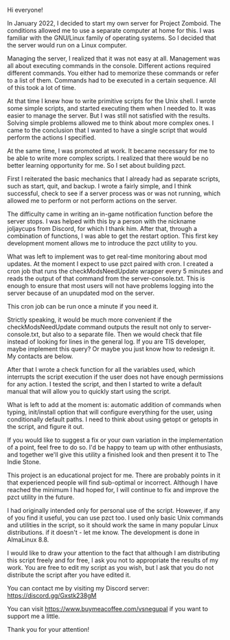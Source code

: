 Hi everyone!<p>
In January 2022, I decided to start my own server for Project Zomboid. The conditions allowed me to use a separate computer at home for this. I was familiar with the GNU/Linux family of operating systems. So I decided that the server would run on a Linux computer.<p>
Managing the server, I realized that it was not easy at all. Management was all about executing commands in the console. Different actions required different commands. You either had to memorize these commands or refer to a list of them. Commands had to be executed in a certain sequence. All of this took a lot of time.<p>
At that time I knew how to write primitive scripts for the Unix shell. I wrote some simple scripts, and started executing them when I needed to. It was easier to manage the server. But I was still not satisfied with the results. Solving simple problems allowed me to think about more complex ones. I came to the conclusion that I wanted to have a single script that would perform the actions I specified.<p>
At the same time, I was promoted at work. It became necessary for me to be able to write more complex scripts. I realized that there would be no better learning opportunity for me. So I set about building pzct.<p>
First I reiterated the basic mechanics that I already had as separate scripts, such as start, quit, and backup. I wrote a fairly simple, and I think successful, check to see if a server process was or was not running, which allowed me to perform or not perform actions on the server.<p>
The difficulty came in writing an in-game notification function before the server stops. I was helped with this by a person with the nickname joljaycups from Discord, for which I thank him. After that, through a combination of functions, I was able to get the restart option. This first key development moment allows me to introduce the pzct utility to you.<p>
What was left to implement was to get real-time monitoring about mod updates. At the moment I expect to use pzct paired with cron. I created a cron job that runs the checkModsNeedUpdate wrapper every 5 minutes and reads the output of that command from the server-console.txt. This is enough to ensure that most users will not have problems logging into the server because of an unupdated mod on the server.<p>
This cron job can be run once a minute if you need it.<p>
Strictly speaking, it would be much more convenient if the checkModsNeedUpdate command outputs the result not only to server-console.txt, but also to a separate file. Then we would check that file instead of looking for lines in the general log. If you are TIS developer, maybe implement this query? Or maybe you just know how to redesign it. My contacts are below.<p>
After that I wrote a check function for all the variables used, which interrupts the script execution if the user does not have enough permissions for any action. I tested the script, and then I started to write a default manual that will allow you to quickly start using the script.<p>
What is left to add at the moment is: automatic addition of commands when typing, init/install option that will configure everything for the user, using conditionally default paths. I need to think about using getopt or getopts in the script, and figure it out.<p>
If you would like to suggest a fix or your own variation in the implementation of a point, feel free to do so. I'd be happy to team up with other enthusiasts, and together we'll give this utility a finished look and then present it to The Indie Stone.<p>
This project is an educational project for me. There are probably points in it that experienced people will find sub-optimal or incorrect. Although I have reached the minimum I had hoped for, I will continue to fix and improve the pzct utility in the future.<p>
I had originally intended only for personal use of the script. However, if any of you find it useful, you can use pzct too. I used only basic Unix commands and utilities in the script, so it should work the same in many popular Linux distributions. if it doesn't - let me know. The development is done in AlmaLinux 8.8.<p>
I would like to draw your attention to the fact that although I am distributing this script freely and for free, I ask you not to appropriate the results of my work. You are free to edit my script as you wish, but I ask that you do not distribute the script after you have edited it.<p>
You can contact me by visiting my Discord server: https://discord.gg/Gxstk238gM<p>
You can visit https://www.buymeacoffee.com/vsnegupal if you want to support me a little.<p>
Thank you for your attention!<p>
